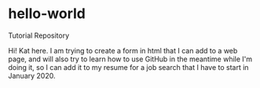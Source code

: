# hello-world
Tutorial Repository

Hi! Kat here.  I am trying to create a form in html that I can add to a web page, and will also try to learn how to use GitHub in the meantime while I'm doing it, so I can add it to my resume for a job search that I have to start in January 2020.
